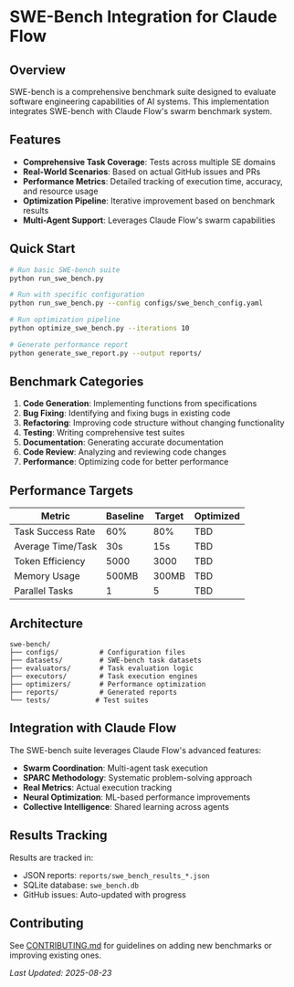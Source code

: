 # SWE-Bench Integration for Claude Flow

## Overview

SWE-bench is a comprehensive benchmark suite designed to evaluate software engineering capabilities of AI systems. This implementation integrates SWE-bench with Claude Flow's swarm benchmark system.

## Features

- **Comprehensive Task Coverage**: Tests across multiple SE domains
- **Real-World Scenarios**: Based on actual GitHub issues and PRs
- **Performance Metrics**: Detailed tracking of execution time, accuracy, and resource usage
- **Optimization Pipeline**: Iterative improvement based on benchmark results
- **Multi-Agent Support**: Leverages Claude Flow's swarm capabilities

## Quick Start

```bash
# Run basic SWE-bench suite
python run_swe_bench.py

# Run with specific configuration
python run_swe_bench.py --config configs/swe_bench_config.yaml

# Run optimization pipeline
python optimize_swe_bench.py --iterations 10

# Generate performance report
python generate_swe_report.py --output reports/
```

## Benchmark Categories

1. **Code Generation**: Implementing functions from specifications
2. **Bug Fixing**: Identifying and fixing bugs in existing code
3. **Refactoring**: Improving code structure without changing functionality
4. **Testing**: Writing comprehensive test suites
5. **Documentation**: Generating accurate documentation
6. **Code Review**: Analyzing and reviewing code changes
7. **Performance**: Optimizing code for better performance

## Performance Targets

| Metric | Baseline | Target | Optimized |
|--------|----------|--------|-----------|
| Task Success Rate | 60% | 80% | TBD |
| Average Time/Task | 30s | 15s | TBD |
| Token Efficiency | 5000 | 3000 | TBD |
| Memory Usage | 500MB | 300MB | TBD |
| Parallel Tasks | 1 | 5 | TBD |

## Architecture

```
swe-bench/
├── configs/          # Configuration files
├── datasets/         # SWE-bench task datasets
├── evaluators/       # Task evaluation logic
├── executors/        # Task execution engines
├── optimizers/       # Performance optimization
├── reports/          # Generated reports
└── tests/           # Test suites
```

## Integration with Claude Flow

The SWE-bench suite leverages Claude Flow's advanced features:

- **Swarm Coordination**: Multi-agent task execution
- **SPARC Methodology**: Systematic problem-solving approach
- **Real Metrics**: Actual execution tracking
- **Neural Optimization**: ML-based performance improvements
- **Collective Intelligence**: Shared learning across agents

## Results Tracking

Results are tracked in:
- JSON reports: `reports/swe_bench_results_*.json`
- SQLite database: `swe_bench.db`
- GitHub issues: Auto-updated with progress

## Contributing

See [CONTRIBUTING.md](CONTRIBUTING.md) for guidelines on adding new benchmarks or improving existing ones.

*Last Updated: 2025-08-23*
